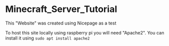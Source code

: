 # Minecraft_Server_Tutorial

This "Website" was created using Nicepage as a test

To host this site locally using raspberry pi you will need "Apache2". You can install it using
```sudo apt install apache2```
